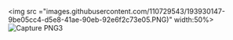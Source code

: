 <img src ="images.githubusercontent.com/110729543/193930147-9be05cc4-d5e8-41ae-90eb-92e6f2c73e05.PNG)" width:50%>
![Capture PNG3](https://user-images.githubusercontent.com/110729543/193930147-9be05cc4-d5e8-41ae-90eb-92e6f2c73e05.PNG)
